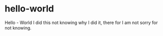 # hello-world

Hello - World
I did this not knowing why I did it, there for I am not sorry for not knowing.

